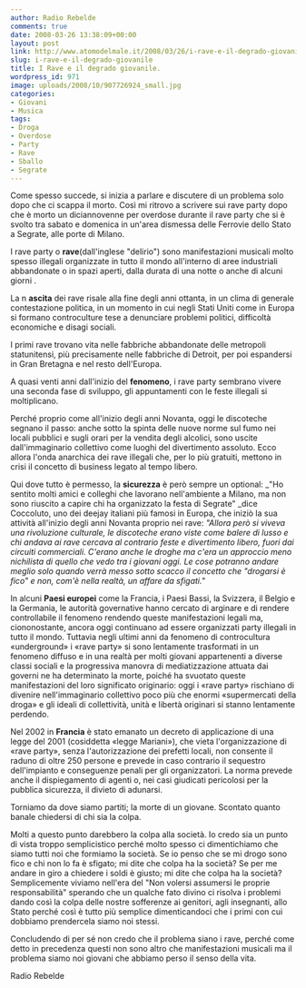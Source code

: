 ```yaml
---
author: Radio Rebelde
comments: true
date: 2008-03-26 13:38:09+00:00
layout: post
link: http://www.atomodelmale.it/2008/03/26/i-rave-e-il-degrado-giovanile/
slug: i-rave-e-il-degrado-giovanile
title: I Rave e il degrado giovanile.
wordpress_id: 971
image: uploads/2008/10/907726924_small.jpg
categories:
- Giovani
- Musica
tags:
- Droga
- Overdose
- Party
- Rave
- Sballo
- Segrate
---
```


Come spesso succede, si inizia a parlare e discutere di un problema solo dopo che ci scappa il morto. Così mi ritrovo a scrivere sui rave party dopo che è morto un diciannovenne per overdose durante il rave party che si è svolto tra sabato e domenica in un'area dismessa delle Ferrovie dello Stato a Segrate, alle porte di Milano.

I rave party o **rave**(dall'inglese "delirio") sono manifestazioni musicali molto spesso illegali organizzate in tutto il mondo all'interno di aree industriali abbandonate o in spazi aperti, dalla durata di una notte o anche di alcuni giorni .

La n **ascita** dei rave risale alla fine degli anni ottanta, in un clima di generale contestazione politica, in un momento in cui negli Stati Uniti come in Europa si formano controculture tese a denunciare problemi politici, difficoltà economiche e disagi sociali.

I primi rave trovano vita nelle fabbriche abbandonate delle metropoli statunitensi, più precisamente nelle fabbriche di Detroit, per poi espandersi in Gran Bretagna e nel resto dell'Europa.

A quasi venti anni dall'inizio del **fenomeno**, i rave party sembrano vivere una seconda fase di sviluppo, gli appuntamenti con le feste illegali si moltiplicano.

Perché proprio come all'inizio degli anni Novanta, oggi le discoteche segnano il passo: anche sotto la spinta delle nuove norme sul fumo nei locali pubblici e sugli orari per la vendita degli alcolici, sono uscite dall'immaginario collettivo come luoghi del divertimento assoluto. Ecco allora l'onda anarchica dei rave illegali che, per lo più gratuiti, mettono in crisi il concetto di business legato al tempo libero.

Qui dove tutto è permesso, la **sicurezza** è però sempre un optional: _"Ho sentito molti amici e colleghi che lavorano nell'ambiente a Milano, ma non sono riuscito a capire chi ha organizzato la festa di Segrate" _dice Coccoluto, uno dei deejay italiani più famosi in Europa, che iniziò la sua attività all'inizio degli anni Novanta proprio nei rave: _"Allora però si viveva una rivoluzione culturale, le discoteche erano viste come balere di lusso e chi andava ai rave cercava al contrario feste e divertimento libero, fuori dai circuiti commerciali. C'erano anche le droghe ma c'era un approccio meno nichilista di quello che vedo tra i giovani oggi. Le cose potranno andare meglio solo quando verrà messo sotto scacco il concetto che "drogarsi è fico" e non, com'è nella realtà, un affare da sfigati."_

In alcuni **Paesi europei** come la Francia, i Paesi Bassi, la Svizzera, il Belgio e la Germania, le autorità governative hanno cercato di arginare e di rendere controllabile il fenomeno rendendo queste manifestazioni legali ma, ciononostante, ancora oggi continuano ad essere organizzati party illegali in tutto il mondo. Tuttavia negli ultimi anni da fenomeno di controcultura «underground» i «rave party» si sono lentamente trasformati in un fenomeno diffuso e in una realtà per molti giovani appartenenti a diverse classi sociali e la progressiva manovra di mediatizzazione attuata dai governi ne ha determinato la morte, poiché ha svuotato queste manifestazioni del loro significato originario: oggi i «rave party» rischiano di divenire nell'immaginario collettivo poco più che enormi «supermercati della droga» e gli ideali di collettività, unità e libertà originari si stanno lentamente perdendo.

Nel 2002 in **Francia** è stato emanato un decreto di applicazione di una legge del 2001 (cosiddetta «legge Mariani»), che vieta l'organizzazione di «rave party», senza l'autorizzazione dei prefetti locali, non consente il raduno di oltre 250 persone e prevede in caso contrario il sequestro dell'impianto e conseguenze penali per gli organizzatori. La norma prevede anche il dispiegamento di agenti o, nei casi giudicati pericolosi per la pubblica sicurezza, il divieto di adunarsi.

Torniamo da dove siamo partiti; la morte di un giovane. Scontato quanto banale chiedersi di chi sia la colpa.

Molti a questo punto darebbero la colpa alla società. Io credo sia un punto di vista troppo semplicistico perché molto spesso ci dimentichiamo che siamo tutti noi che formiamo la società. Se io penso che se mi drogo sono fico e chi non lo fa è sfigato; mi dite che colpa ha la società? Se per me andare in giro a chiedere i soldi è giusto; mi dite che colpa ha la società? Semplicemente viviamo nell'era del "Non volersi assumersi le proprie responsabilità" sperando che un qualche fato divino ci risolva i problemi dando così la colpa delle nostre sofferenze ai genitori, agli insegnanti, allo Stato perché così è tutto più semplice dimenticandoci che i primi con cui dobbiamo prendercela siamo noi stessi.

Concludendo di per sé non credo che il problema siano i rave, perché come detto in precedenza questi non sono altro che manifestazioni musicali ma il problema  siamo noi giovani che abbiamo perso il senso della vita.

Radio Rebelde
